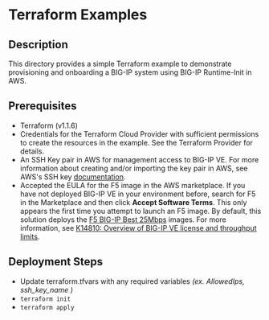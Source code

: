 # Terraform Examples

## Description

This directory provides a simple Terraform example to demonstrate provisioning and onboarding a BIG-IP system using BIG-IP Runtime-Init in AWS.

## Prerequisites
 * Terraform (v1.1.6)
 * Credentials for the Terraform Cloud Provider with sufficient permissions to create the resources in the example. See the Terraform Provider for details.
 *  An SSH Key pair in AWS for management access to BIG-IP VE. For more information about creating and/or importing the key pair in AWS, see AWS's SSH key [documentation](https://docs.aws.amazon.com/AWSEC2/latest/UserGuide/ec2-key-pairs.html).
 * Accepted the EULA for the F5 image in the AWS marketplace. If you have not deployed BIG-IP VE in your environment before, search for F5 in the Marketplace and then click **Accept Software Terms**. This only appears the first time you attempt to launch an F5 image. By default, this solution deploys the [F5 BIG-IP Best 25Mbps](https://aws.amazon.com/marketplace/pp/F5-Networks-F5-BIG-IP-Virtual-Edition-BEST-PAYG-25/B079C4WR32) images. For more information, see [K14810: Overview of BIG-IP VE license and throughput limits](https://support.f5.com/csp/article/K14810).

## Deployment Steps
 * Update terraform.tfvars with any required variables *(ex. AllowedIps, ssh_key_name )*
 * `terraform init`
 * `terraform apply`
